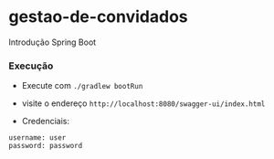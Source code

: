# gestao-de-convidados
Introdução Spring Boot

### Execução

- Execute com `./gradlew bootRun`

- visite o endereço `http://localhost:8080/swagger-ui/index.html`

- Credenciais:
```
username: user
password: password  
```